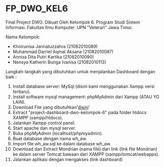 # FP_DWO_KEL6
Final Project DWO. 
Dibuat Oleh Kelompok 6.
Program Studi Sistem Informasi.
Fakultas Ilmu Komputer.
UPN "Veteran" Jawa Timur.

Nama Kelompok:
- Khoirunisa Jannatuzzahra         (21082010089) 
- Muhammad Darriel Aqmal Aksana    (21082010087) 
- Annisa Dita Putri Kartika        (21082010090) 
- Nensya Katherin Bunga Ivanisa    (21082010113)

Langkah-langkah yang dibutuhkan untuk menjalankan Dashboard dengan baik :
1. Install database server: MySql (disini kami menggunakan Xampp versi terbaru).
2. Install software mysql management: phpMyAdmin dari Xampp (ATAU YG LAIN).
3. Download File yang dibutuhkan'[disini](https://drive.google.com/drive/folders/1OX8THLwr7deN9MRvwUAN_WVOg1dA9NUU)'
4. Extract "project-dashboard-dwo-kelompok-6" pada folder htdocs XAMPP (xampp/htdocs).
5. Jalankan Xampp control panel.
6. Start apache dan mysql server.
7. Buka phpMyAdmin (localhost/phpmyadmin).
8. Buat database dengan nama wh_aw.
9. Import file wh_aw.sql ke dalam database wh_aw.
10. Download dan Extract Mondrian (nama file) dari link (link file Mondrian) ke dalam server Tomcat bawaan dari XAMPP (xampp/tomcat/webapps).
111. Jalankan aplikasi dengan mengakses (link dashboard)

